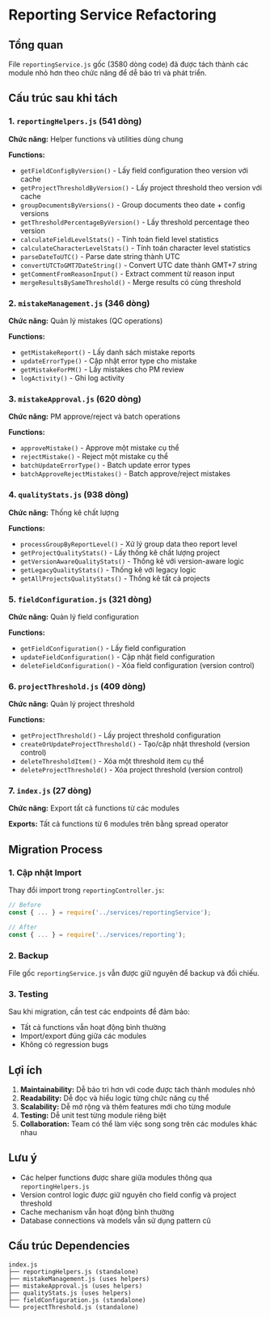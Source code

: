 # Reporting Service Refactoring

## Tổng quan
File `reportingService.js` gốc (3580 dòng code) đã được tách thành các module nhỏ hơn theo chức năng để dễ bảo trì và phát triển.

## Cấu trúc sau khi tách

### 1. `reportingHelpers.js` (541 dòng)
**Chức năng:** Helper functions và utilities dùng chung

**Functions:**
- `getFieldConfigByVersion()` - Lấy field configuration theo version với cache
- `getProjectThresholdByVersion()` - Lấy project threshold theo version với cache  
- `groupDocumentsByVersions()` - Group documents theo date + config versions
- `getThresholdPercentageByVersion()` - Lấy threshold percentage theo version
- `calculateFieldLevelStats()` - Tính toán field level statistics
- `calculateCharacterLevelStats()` - Tính toán character level statistics
- `parseDateToUTC()` - Parse date string thành UTC
- `convertUTCToGMT7DateString()` - Convert UTC date thành GMT+7 string
- `getCommentFromReasonInput()` - Extract comment từ reason input
- `mergeResultsBySameThreshold()` - Merge results có cùng threshold

### 2. `mistakeManagement.js` (346 dòng)
**Chức năng:** Quản lý mistakes (QC operations)

**Functions:**
- `getMistakeReport()` - Lấy danh sách mistake reports
- `updateErrorType()` - Cập nhật error type cho mistake
- `getMistakeForPM()` - Lấy mistakes cho PM review
- `logActivity()` - Ghi log activity

### 3. `mistakeApproval.js` (620 dòng)
**Chức năng:** PM approve/reject và batch operations

**Functions:**
- `approveMistake()` - Approve một mistake cụ thể
- `rejectMistake()` - Reject một mistake cụ thể
- `batchUpdateErrorType()` - Batch update error types
- `batchApproveRejectMistakes()` - Batch approve/reject mistakes

### 4. `qualityStats.js` (938 dòng)
**Chức năng:** Thống kê chất lượng

**Functions:**
- `processGroupByReportLevel()` - Xử lý group data theo report level
- `getProjectQualityStats()` - Lấy thống kê chất lượng project
- `getVersionAwareQualityStats()` - Thống kê với version-aware logic
- `getLegacyQualityStats()` - Thống kê với legacy logic
- `getAllProjectsQualityStats()` - Thống kê tất cả projects

### 5. `fieldConfiguration.js` (321 dòng)
**Chức năng:** Quản lý field configuration

**Functions:**
- `getFieldConfiguration()` - Lấy field configuration
- `updateFieldConfiguration()` - Cập nhật field configuration
- `deleteFieldConfiguration()` - Xóa field configuration (version control)

### 6. `projectThreshold.js` (409 dòng)
**Chức năng:** Quản lý project threshold

**Functions:**
- `getProjectThreshold()` - Lấy project threshold configuration
- `createOrUpdateProjectThreshold()` - Tạo/cập nhật threshold (version control)
- `deleteThresholdItem()` - Xóa một threshold item cụ thể
- `deleteProjectThreshold()` - Xóa project threshold (version control)

### 7. `index.js` (27 dòng)
**Chức năng:** Export tất cả functions từ các modules

**Exports:** Tất cả functions từ 6 modules trên bằng spread operator

## Migration Process

### 1. Cập nhật Import
Thay đổi import trong `reportingController.js`:
```javascript
// Before
const { ... } = require('../services/reportingService');

// After  
const { ... } = require('../services/reporting');
```

### 2. Backup
File gốc `reportingService.js` vẫn được giữ nguyên để backup và đối chiếu.

### 3. Testing
Sau khi migration, cần test các endpoints để đảm bảo:
- Tất cả functions vẫn hoạt động bình thường
- Import/export đúng giữa các modules
- Không có regression bugs

## Lợi ích

1. **Maintainability:** Dễ bảo trì hơn với code được tách thành modules nhỏ
2. **Readability:** Dễ đọc và hiểu logic từng chức năng cụ thể
3. **Scalability:** Dễ mở rộng và thêm features mới cho từng module
4. **Testing:** Dễ unit test từng module riêng biệt
5. **Collaboration:** Team có thể làm việc song song trên các modules khác nhau

## Lưu ý

- Các helper functions được share giữa modules thông qua `reportingHelpers.js`
- Version control logic được giữ nguyên cho field config và project threshold
- Cache mechanism vẫn hoạt động bình thường
- Database connections và models vẫn sử dụng pattern cũ

## Cấu trúc Dependencies

```
index.js
├── reportingHelpers.js (standalone)
├── mistakeManagement.js (uses helpers)
├── mistakeApproval.js (uses helpers)
├── qualityStats.js (uses helpers)
├── fieldConfiguration.js (standalone)
└── projectThreshold.js (standalone)
``` 